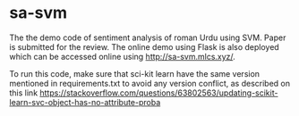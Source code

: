 # sa-svm
The the demo code of sentiment analysis of roman Urdu using SVM. Paper is submitted for the review. The online demo using Flask is also deployed which can be accessed online using http://sa-svm.mlcs.xyz/.

To run this code, make sure that sci-kit learn have the same version mentioned in requirements.txt to avoid any version conflict, as described on this link
https://stackoverflow.com/questions/63802563/updating-scikit-learn-svc-object-has-no-attribute-proba
